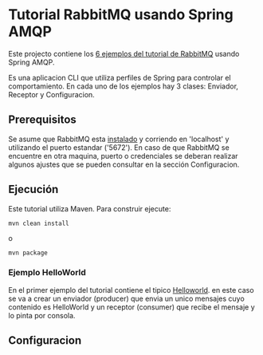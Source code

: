 # Tutorial RabbitMQ usando Spring AMQP

Este projecto contiene los [6 ejemplos del tutorial de RabbitMQ][1] usando Spring AMQP.

Es una aplicacion CLI que utiliza perfiles de Spring para controlar el comportamiento. En cada uno de los ejemplos hay 3 clases: Enviador, Receptor y Configuracion.

[1]: https://www.rabbitmq.com/getstarted.html

## Prerequisitos

Se asume que RabbitMQ esta [instalado](http://rabbitmq.com/download.html) y corriendo en 'localhost' y utilizando el puerto estandar ('5672').
En caso de que RabbitMQ se encuentre en otra maquina, puerto o credenciales se deberan realizar algunos ajustes que se pueden consultar en la sección Configuracion.

## Ejecución

Este tutorial utiliza Maven. Para construir ejecute:

```
mvn clean install
```

o

```
mvn package
```

### Ejemplo HelloWorld

En el primer ejemplo del tutorial contiene el tipico [Helloworld](https://www.rabbitmq.com/tutorials/tutorial-one-spring-amqp.html). en este caso se va a crear un enviador (producer) que envia un unico mensajes cuyo contenido es HelloWorld y un receptor (consumer) que recibe el mensaje y lo pinta por consola. 



## Configuracion

